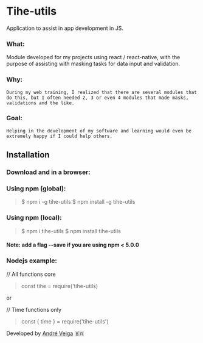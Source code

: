 # Tihe-utils
  Application to assist in app development in JS.

###  What: 
   Module developed for my projects using react / react-native, with the purpose of assisting with masking tasks for data input and validation.
  
###  Why:
    During my web training, I realized that there are several modules that do this, but I often needed 2, 3 or even 4 modules that made masks, validations and the like.
   
###  Goal:
    Helping in the development of my software and learning would even be extremely happy if I could help others.

  
##  Installation

###  Download and in a browser:
  > <script src="tihe.js"></script>

###  Using npm (global):

  > $ npm i -g tihe-utils
  > $ npm install -g tihe-utils
  
###  Using npm (local):

  > $ npm i tihe-utils
  > $ npm install tihe-utils

####  Note: add a flag --save if you are using npm < 5.0.0

###  Nodejs example:
  // All functions core
  > const tihe = require('tihe-utils)

  or

  // Time functions only
  > const { time } = require('tihe-utils')
  
Developed by [André Veiga](https://about.me/eltonveiga) 🇧🇷
